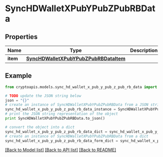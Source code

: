 # SyncHDWalletXPubYPubZPubRBData


## Properties
Name | Type | Description | Notes
------------ | ------------- | ------------- | -------------
**item** | [**SyncHDWalletXPubYPubZPubRBDataItem**](SyncHDWalletXPubYPubZPubRBDataItem.md) |  | 

## Example

```python
from cryptoapis.models.sync_hd_wallet_x_pub_y_pub_z_pub_rb_data import SyncHDWalletXPubYPubZPubRBData

# TODO update the JSON string below
json = "{}"
# create an instance of SyncHDWalletXPubYPubZPubRBData from a JSON string
sync_hd_wallet_x_pub_y_pub_z_pub_rb_data_instance = SyncHDWalletXPubYPubZPubRBData.from_json(json)
# print the JSON string representation of the object
print SyncHDWalletXPubYPubZPubRBData.to_json()

# convert the object into a dict
sync_hd_wallet_x_pub_y_pub_z_pub_rb_data_dict = sync_hd_wallet_x_pub_y_pub_z_pub_rb_data_instance.to_dict()
# create an instance of SyncHDWalletXPubYPubZPubRBData from a dict
sync_hd_wallet_x_pub_y_pub_z_pub_rb_data_form_dict = sync_hd_wallet_x_pub_y_pub_z_pub_rb_data.from_dict(sync_hd_wallet_x_pub_y_pub_z_pub_rb_data_dict)
```
[[Back to Model list]](../README.md#documentation-for-models) [[Back to API list]](../README.md#documentation-for-api-endpoints) [[Back to README]](../README.md)


